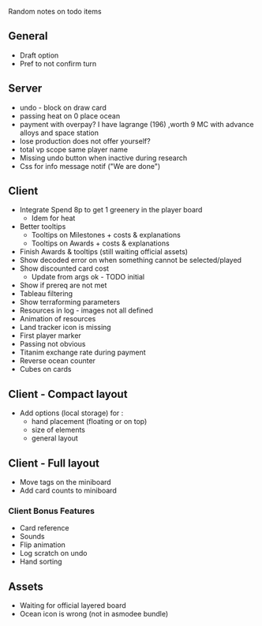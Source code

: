 Random notes on todo items

## General

* Draft option
* Pref to not confirm turn

## Server

* undo - block on draw card
* passing heat on 0 place ocean
* payment with overpay? I have lagrange (196) ,worth 9 MC  with advance alloys and space station
* lose production does not offer yourself?
* total vp scope same player name
* Missing undo button when inactive during research
* Css for info message notif ("We are done")

## Client

* Integrate Spend 8p to get 1 greenery in the player board
  * Idem for heat
* Better tooltips
  * Tooltips on Milestones + costs & explanations
  * Tooltips on Awards + costs & explanations
* Finish Awards & tooltips (still waiting official assets)
* Show decoded error on when something cannot be selected/played
* Show discounted card cost
  * Update from args ok - TODO initial
* Show if prereq are not met
* Tableau filtering
* Show terraforming parameters
* Resources in log - images not all defined
* Animation of resources
* Land tracker icon is missing
* First player marker
* Passing not obvious
* Titanim exchange rate during payment
* Reverse ocean counter
* Cubes on cards

## Client - Compact layout
* Add options (local storage) for :
  * hand placement (floating or on top)
  * size of elements
  * general layout


## Client - Full layout
* Move tags on the miniboard
* Add card counts to miniboard


### Client Bonus Features

* Card reference
* Sounds
* Flip animation
* Log scratch on undo
* Hand sorting

## Assets

* Waiting for official layered board
* Ocean icon is wrong (not in asmodee bundle)